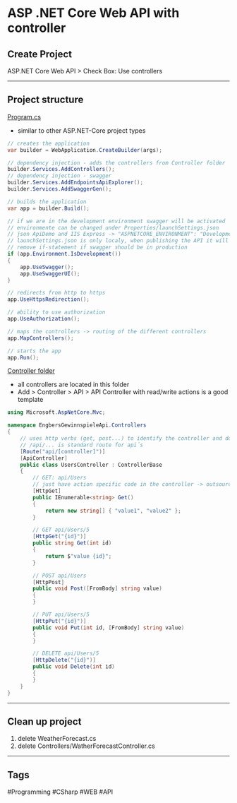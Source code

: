 
# ASP .NET Core Web API with controller

## Create Project

ASP.NET Core Web API > Check Box: Use controllers

***

## Project structure

<ins>Program.cs</ins>
- similar to other ASP.NET-Core project types
``` C#
// creates the application
var builder = WebApplication.CreateBuilder(args);

// dependency injection - adds the controllers from Controller folder
builder.Services.AddControllers();
// dependency injection - swagger
builder.Services.AddEndpointsApiExplorer();
builder.Services.AddSwaggerGen();

// builds the application
var app = builder.Build();

// if we are in the development environment swagger will be activated
// environmente can be changed under Properties/launchSettings.json
// json ApiDemo and IIS Express -> "ASPNETCORE_ENVIRONMENT": "Development"
// launchSettings.json is only localy, when publishing the API it will automatically switch to production environmente
// remove if-statement if swagger should be in production
if (app.Environment.IsDevelopment())
{
    app.UseSwagger();
    app.UseSwaggerUI();
}

// redirects from http to https
app.UseHttpsRedirection();

// ability to use authorization
app.UseAuthorization();

// maps the controllers -> routing of the different controllers
app.MapControllers();

// starts the app
app.Run();
```

<ins>Controller folder</ins>
- all controllers are located in this folder
- Add > Controller > API > API Controller with read/write actions is a good template
``` C#
using Microsoft.AspNetCore.Mvc;

namespace EngbersGewinnspieleApi.Controllers
{
    // uses http verbs (get, post...) to identify the controller and doing the routing
    // /api/... is standard route for api´s
    [Route("api/[controller]")]
    [ApiController]
    public class UsersController : ControllerBase
    {
        // GET: api/Users
        // just have action specific code in the controller -> outsource the logic / data access in f.e. a class library
        [HttpGet]
        public IEnumerable<string> Get()
        {
            return new string[] { "value1", "value2" };
        }

        // GET api/Users/5
        [HttpGet("{id}")]
        public string Get(int id)
        {
            return $"value {id}";
        }

        // POST api/Users
        [HttpPost]
        public void Post([FromBody] string value)
        {
        }

        // PUT api/Users/5
        [HttpPut("{id}")]
        public void Put(int id, [FromBody] string value)
        {
        }

        // DELETE api/Users/5
        [HttpDelete("{id}")]
        public void Delete(int id)
        {
        }
    }
}
```

***

## Clean up project

1. delete WeatherForecast.cs
2. delete Controllers/WatherForecastController.cs

***

## Tags

#Programming #CSharp #WEB #API

